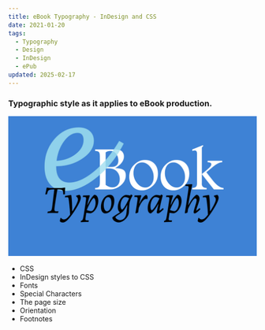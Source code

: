 ```yaml
---
title: eBook Typography - InDesign and CSS
date: 2021-01-20
tags:
  - Typography
  - Design
  - InDesign
  - ePub
updated: 2025-02-17
---
```

### Typographic style as it applies to eBook production.


[![The first slide > click to see the presentation as a PDF](../media/presentation_images/eBookTypography.001.jpeg)](../media/keynotes/ebooktypography_full.pdf)

- CSS
- InDesign styles to CSS
- Fonts
- Special Characters
- The page size
- Orientation
- Footnotes
